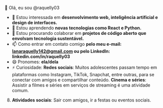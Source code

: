 👋 Olá, eu sou @raquelly03  
- 👀 Estou interessada em **desenvolvimento web, inteligência artificial e design de interfaces.**  
- 🌱 Estou aprendendo **novas tecnologias como React e Python.**  
- 💞️ Estou procurando colaborar em **projetos de código aberto que envolvam tecnologia sustentável.**  
- 📫 Como entrar em contato comigo **pelo meu e-mail: lanaraquelly142@gmail.com ou pelo LinkedIn: linkedin.com/in/raquelly03**  
- 😄 Pronomes: **ela/dela**  
- ⚡ Curiosidade: **Redes sociais**: Muitos adolescentes passam tempo em plataformas como Instagram, TikTok, Snapchat, entre outras, para se conectar com amigos e compartilhar conteúdo.
**Cinema e séries**: Assistir a filmes e séries em serviços de streaming é uma atividade comum.
8. **Atividades sociais**: Sair com amigos, ir a festas ou eventos sociais.
